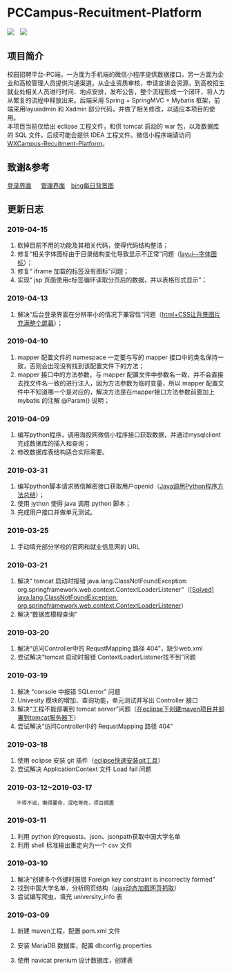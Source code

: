# PCCampus-Recuitment-Platform

![](<https://img.shields.io/badge/layuiadmin-2.0-green.svg>)&emsp;![](<https://img.shields.io/badge/Xadmin-2.1-blue.svg>)

## 项目简介

​	校园招聘平台-PC端，一方面为手机端的微信小程序提供数据接口，另一方面为企业和高校管理人员提供沟通渠道。从企业资质审核，申请宣讲会资源，到高校招生就业处相关人员进行时间、地点安排，发布公告，整个流程形成一个闭环，将人力从繁复的流程中释放出来。后端采用 Spring + SpringMVC + Mybatis 框架，前端采用layuiadmin 和 Xadmin 部分代码，并做了相关修改，以适应本项目的使用。
​	
​	本项目当前仅给出 eclipse 工程文件，和供 tomcat 启动的 war 包，以及数据库的 SQL 文件。后续可能会提供 IDEA 工程文件。微信小程序端请访问 [WXCampus-Recuitment-Platform](https://github.com/a1bum/WXCampus-Recruitment-Platform)。

## 致谢&参考

[登录界面](https://gitee.com/layuicms/layuicms) &emsp; [管理界面](https://gitee.com/daniuit/X-admin/)&emsp;[bing每日背景图](https://area.sinaapp.com/bingImg/)

## 更新日志

### 2019-04-15

1. 砍掉目前不用的功能及其相关代码，使得代码结构整洁；
2. 修复“相关字体图标由于目录结构变化导致显示不正常”问题（[layui--字体图标](https://www.layui.com/doc/element/icon.html)）；
3. 修复“ iframe 加载的标签没有图标”问题；
4. 实现“ jsp 页面使用c标签循环读取分页后的数据，并以表格形式显示”；

### 2019-04-13

1. 解决“后台登录界面在分辨率小的情况下兼容性”问题（[html+CSS让背景图片充满整个屏幕](https://blog.csdn.net/u011846249/article/details/78283844)）；

### 2019-04-10

1. mapper 配置文件的 namespace 一定要与写的 mapper 接口中的类名保持一致，否则会出现没有找到该配置文件下的方法；
2. mapper 接口中的方法参数，与 mapper 配置文件中参数名一致，并不会直接去找文件名一致的进行注入，因为方法参数为临时变量，所以 mapper 配置文件中不知道哪一个是对应的，解决方法是在mapper接口方法参数前面加上 mybatis 的注解 @Param() 说明；

### 2019-04-09

1. 编写python程序，调用海投网微信小程序接口获取数据，并通过mysqlclient完成数据库的插入和查询；
2. 修改数据库表结构适合实际需要。

### 2019-03-31

1. 编写python脚本请求微信解密接口获取用户openid（[Java调用Python程序方法总结](https://blog.csdn.net/IT_xiao_bai/article/details/79074988)）；
2. 使用 jython 使得 java 调用 python 脚本；
3. 完成用户接口并做单元测试。

### 2019-03-25

1. 手动填充部分学校的官网和就业信息网的 URL

### 2019-03-21

1. 解决“ tomcat 启动时报错 java.lang.ClassNotFoundException: org.springframework.web.context.ContextLoaderListener”（[[Solved] java.lang.ClassNotFoundException: org.springframework.web.context.ContextLoaderListener](https://howtodoinjava.com/spring-core/solved-java-lang-classnotfoundexception-org-springframework-web-context-contextloaderlistener/)）
2. 解决“数据库模糊查询”

### 2019-03-20

1. 解决“访问Controller中的 RequstMapping 路径 404”，缺少web.xml
2. 尝试解决“tomcat 启动时报错 ContextLoaderListener找不到”问题

### 2019-03-19

1. 解决 “console 中报错 SQLerror” 问题
2. Univesity 模块的增加、查询功能，单元测试并写出 Controller 接口
3. 解决“工程不能部署到 tomcat server”问题（[在eclipse下创建maven项目并部署到tomcat服务器下](https://blog.csdn.net/m751075306/article/details/11115353)）
4. 尝试解决“访问Controller中的 RequstMapping 路径 404”

### 2019-03-18

1. 使用 eclipse 安装 git 插件（[eclipse快速安装git工具](https://jingyan.baidu.com/article/09ea3ede74b8d9c0aede39c0.html)）
2. 尝试解决 ApplicationContext 文件 Load fail 问题

### 2019-03-12~2019-03-17

       不得不说，懒得要命，混吃等死，项目搁置

### 2019-03-11

1. 利用 python 的requests、json、jsonpath获取中国大学名单
2. 利用 shell 标准输出重定向为一个 csv 文件

### 2019-03-10

1. 解决“创建多个外键时报错 Foreign key constraint is incorrectly formed”
2. 找到中国大学名单，分析网页结构（[ajax动态加载网页抓取](https://zhuanlan.zhihu.com/p/35682031)）
3. 尝试编写爬虫，填充 university_info 表

### 2019-03-09

1. 新建 maven工程，配置 pom.xml 文件

2. 安装 MariaDB 数据库，配置 dbconfig.properties
3. 使用 navicat prenium 设计数据库，创建表